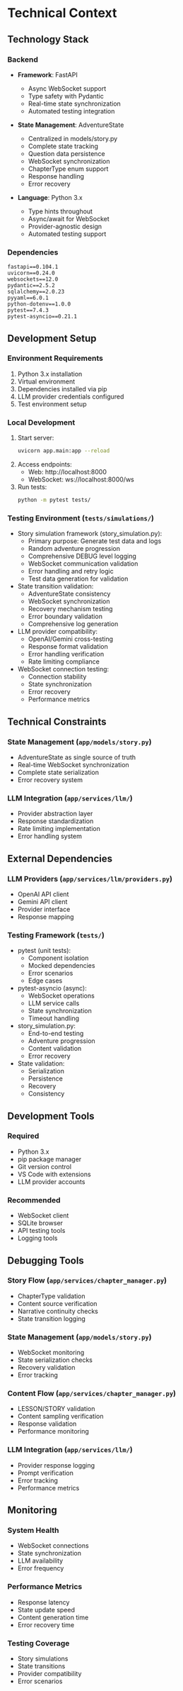 # Technical Context

## Technology Stack

### Backend
- **Framework**: FastAPI
  - Async WebSocket support
  - Type safety with Pydantic
  - Real-time state synchronization
  - Automated testing integration

- **State Management**: AdventureState
  - Centralized in models/story.py
  - Complete state tracking
  - Question data persistence
  - WebSocket synchronization
  - ChapterType enum support
  - Response handling
  - Error recovery

- **Language**: Python 3.x
  - Type hints throughout
  - Async/await for WebSocket
  - Provider-agnostic design
  - Automated testing support

### Dependencies
```
fastapi==0.104.1
uvicorn==0.24.0
websockets==12.0
pydantic==2.5.2
sqlalchemy==2.0.23
pyyaml==6.0.1
python-dotenv==1.0.0
pytest==7.4.3
pytest-asyncio==0.21.1
```

## Development Setup

### Environment Requirements
1. Python 3.x installation
2. Virtual environment
3. Dependencies installed via pip
4. LLM provider credentials configured
5. Test environment setup

### Local Development
1. Start server:
   ```bash
   uvicorn app.main:app --reload
   ```
2. Access endpoints:
   - Web: http://localhost:8000
   - WebSocket: ws://localhost:8000/ws
3. Run tests:
   ```bash
   python -m pytest tests/
   ```

### Testing Environment (`tests/simulations/`)
- Story simulation framework (story_simulation.py):
  * Primary purpose: Generate test data and logs
  * Random adventure progression
  * Comprehensive DEBUG level logging
  * WebSocket communication validation
  * Error handling and retry logic
  * Test data generation for validation
- State transition validation:
  * AdventureState consistency
  * WebSocket synchronization
  * Recovery mechanism testing
  * Error boundary validation
  * Comprehensive log generation
- LLM provider compatibility:
  * OpenAI/Gemini cross-testing
  * Response format validation
  * Error handling verification
  * Rate limiting compliance
- WebSocket connection testing:
  * Connection stability
  * State synchronization
  * Error recovery
  * Performance metrics

## Technical Constraints

### State Management (`app/models/story.py`)
- AdventureState as single source of truth
- Real-time WebSocket synchronization
- Complete state serialization
- Error recovery system

### LLM Integration (`app/services/llm/`)
- Provider abstraction layer
- Response standardization
- Rate limiting implementation
- Error handling system

## External Dependencies

### LLM Providers (`app/services/llm/providers.py`)
- OpenAI API client
- Gemini API client
- Provider interface
- Response mapping

### Testing Framework (`tests/`)
- pytest (unit tests):
  * Component isolation
  * Mocked dependencies
  * Error scenarios
  * Edge cases
- pytest-asyncio (async):
  * WebSocket operations
  * LLM service calls
  * State synchronization
  * Timeout handling
- story_simulation.py:
  * End-to-end testing
  * Adventure progression
  * Content validation
  * Error recovery
- State validation:
  * Serialization
  * Persistence
  * Recovery
  * Consistency

## Development Tools

### Required
- Python 3.x
- pip package manager
- Git version control
- VS Code with extensions
- LLM provider accounts

### Recommended
- WebSocket client
- SQLite browser
- API testing tools
- Logging tools

## Debugging Tools

### Story Flow (`app/services/chapter_manager.py`)
- ChapterType validation
- Content source verification
- Narrative continuity checks
- State transition logging

### State Management (`app/models/story.py`)
- WebSocket monitoring
- State serialization checks
- Recovery validation
- Error tracking

### Content Flow (`app/services/chapter_manager.py`)
- LESSON/STORY validation
- Content sampling verification
- Response validation
- Performance monitoring

### LLM Integration (`app/services/llm/`)
- Provider response logging
- Prompt verification
- Error tracking
- Performance metrics

## Monitoring

### System Health
- WebSocket connections
- State synchronization
- LLM availability
- Error frequency

### Performance Metrics
- Response latency
- State update speed
- Content generation time
- Error recovery time

### Testing Coverage
- Story simulations
- State transitions
- Provider compatibility
- Error scenarios
